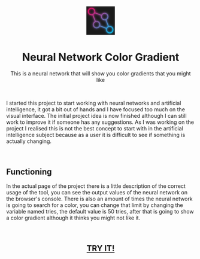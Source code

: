 <h3 align="center"><img src='https://github.com/JayexDesigns/neural-network-color/blob/main/img/favicon.png' width='15%'></h3>
<h1 align="center">Neural Network Color Gradient</h1>
<p align="center">This is a neural network that will show you color gradients that you might like</p>
<br/>
<p>I started this project to start working with neural networks and artificial intelligence, it got a bit out of hands and I have focused too much on the visual interface. The initial project idea is now finished although I can still work to improve it if someone has any suggestions. As I was working on the project I realised this is not the best concept to start with in the artificial intelligence subject because as a user it is difficult to see if something is actually changing.</p>
<br/>
<h2>Functioning</h2>
<p>In the actual page of the project there is a little description of the correct usage of the tool, you can see the output values of the neural network on the browser's console. There is also an amount of times the neural network is going to search for a color, you can change that limit by changing the variable named tries, the default value is 50 tries, after that is going to show a color gradient although it thinks you might not like it.</p>
<br/>
<h2 align="center"><a href="https://jayexdesigns.github.io/neural-network-color">TRY IT!</a></h2>
